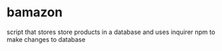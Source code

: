 # bamazon
script that stores store products in a database and uses inquirer npm to make changes to database
